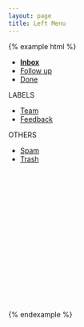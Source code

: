 ```yaml
---
layout: page
title: Left Menu
---
```


{% example html %}
<div style='height:500px;'>
	<div class='mc-leftmenu'>
		<div class='mc-leftmenu-logo'></div>
		<div class='mc-leftmenu-section'>
			<ul>
				<a class="active" href="#">
					<span class='active-ind'></span>
					<li><span class='mc-leftmenu-icon mc-icon-template'></span><strong>Inbox</strong></li>
				</a>
				<a href="#">
					<li><span class='mc-leftmenu-icon mc-icon-pin'></span>Follow up</li>
				</a>
				<a href="#">
					<li><span class='mc-leftmenu-icon mc-icon-done'></span>Done</li>
				</a>
			</ul>
		</div>
		<div class='mc-leftmenu-section'>
			<span class='mc-leftmenu-section-title'>
				<span class='glyphicon glyphicon-triangle-bottom'></span>
				LABELS
			</span>
			<ul>
				<a href="#"><li><span class="mc-leftmenu-item-label"></span>Team</li></a>
				<a href="#"><li><span class="mc-leftmenu-item-label"></span>Feedback</li></a>
			</ul>
		</div>
		<div class='mc-leftmenu-section'>
			<span class='mc-leftmenu-section-title'>
				<span class='glyphicon glyphicon-triangle-bottom'></span>
				OTHERS
			</span>
			<ul>
				<a href="#"><li>Spam</li></a>
				<a href="#"><li>Trash</li></a>
			</ul>
		</div>
	</div>
</div>
{% endexample %}